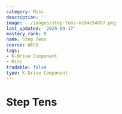 ```yaml
---
category: Misc
description: ''
image: ../images/step-tens-ecd4e54997.png
last_updated: '2025-09-17'
mastery_rank: 0
name: Step Tens
source: WFCD
tags:
- K-Drive Component
- Misc
tradable: false
type: K-Drive Component
---
```


# Step Tens

